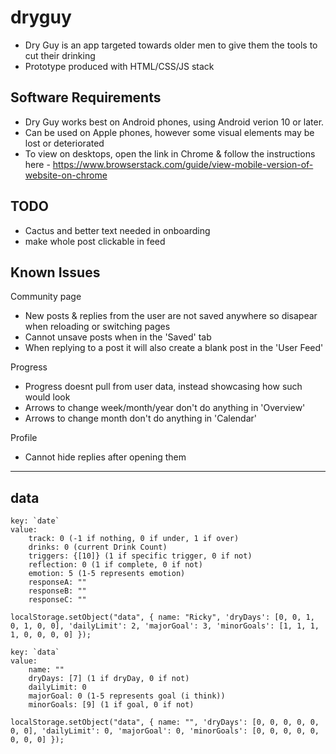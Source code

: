 # dryguy 
* Dry Guy is an app targeted towards older men to give them the tools to cut their drinking
* Prototype produced with HTML/CSS/JS stack

## Software Requirements
- Dry Guy works best on Android phones, using Android verion 10 or later.
- Can be used on Apple phones, however some visual elements may be lost or deteriorated
- To view on desktops, open the link in Chrome & follow the instructions here - https://www.browserstack.com/guide/view-mobile-version-of-website-on-chrome


## TODO
- Cactus and better text needed in onboarding
- make whole post clickable in feed

## Known Issues
Community page
- New posts & replies from the user are not saved anywhere so disapear when reloading or switching pages
- Cannot unsave posts when in the 'Saved' tab
- When replying to a post it will also create a blank post in the 'User Feed'

Progress
- Progress doesnt pull from user data, instead showcasing how such would look
- Arrows to change week/month/year don't do anything in 'Overview'
- Arrows to change month don't do anything in 'Calendar'

Profile
- Cannot hide replies after opening them

---

## data

```
key: `date`
value:
    track: 0 (-1 if nothing, 0 if under, 1 if over)
    drinks: 0 (current Drink Count)
    triggers: {[10]} (1 if specific trigger, 0 if not)
    reflection: 0 (1 if complete, 0 if not)
    emotion: 5 (1-5 represents emotion)
    responseA: ""
    responseB: ""
    responseC: ""
```
`localStorage.setObject("data", { name: "Ricky", 'dryDays': [0, 0, 1, 0, 1, 0, 0], 'dailyLimit': 2, 'majorGoal': 3, 'minorGoals': [1, 1, 1, 1, 0, 0, 0, 0] });`

```
key: `data`
value:
    name: "" 
    dryDays: [7] (1 if dryDay, 0 if not)
    dailyLimit: 0 
    majorGoal: 0 (1-5 represents goal (i think))
    minorGoals: [9] (1 if goal, 0 if not)
```
`localStorage.setObject("data", { name: "", 'dryDays': [0, 0, 0, 0, 0, 0, 0], 'dailyLimit': 0, 'majorGoal': 0, 'minorGoals': [0, 0, 0, 0, 0, 0, 0, 0] });`
